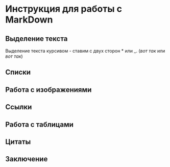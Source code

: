 # Инструкция для работы с MarkDown

## Выделение текста
Выделение текста курсивом - ставим с двух сторон * или _. (*вот так* или _вот так_)

## Списки

## Работа с изображениями

## Ссылки

## Работа с таблицами

## Цитаты

## Заключение